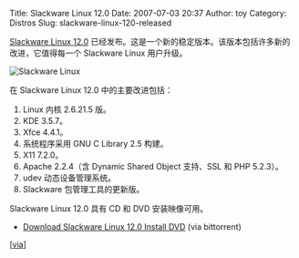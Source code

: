Title: Slackware Linux 12.0
Date: 2007-07-03 20:37
Author: toy
Category: Distros
Slug: slackware-linux-120-released

[Slackware Linux 12.0](http://www.slackware.com/announce/12.0.php)
已经发布。这是一个新的稳定版本。该版本包括许多新的改进，它值得每一个
Slackware Linux 用户升级。

![Slackware Linux](http://i.linuxtoy.org/i/logo/slackware.png)

在 Slackware Linux 12.0 中的主要改进包括：

1.  Linux 内核 2.6.21.5 版。
2.  KDE 3.5.7。
3.  Xfce 4.4.1。
4.  系统程序采用 GNU C Library 2.5 构建。
5.  X11 7.2.0。
6.  Apache 2.2.4（含 Dynamic Shared Object 支持、SSL 和 PHP 5.2.3）。
7.  udev 动态设备管理系统。
8.  Slackware 包管理工具的更新版。

Slackware Linux 12.0 具有 CD 和 DVD 安装映像可用。

- [Download Slackware Linux 12.0 Install
DVD](http://www.slackware.com/torrents/slackware-12.0-install-dvd.torrent)
(via bittorrent)

[[via](http://distrowatch.com/?newsid=04329)]
